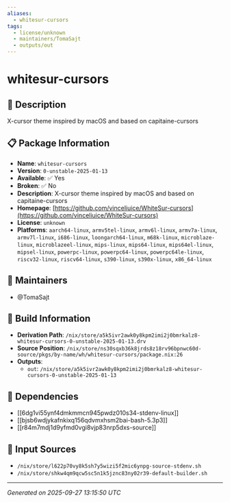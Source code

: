 ```yaml
---
aliases:
  - whitesur-cursors
tags:
  - license/unknown
  - maintainers/TomaSajt
  - outputs/out
---
```


# whitesur-cursors

## 📝 Description

X-cursor theme inspired by macOS and based on capitaine-cursors

## 📋 Package Information

- **Name**: `whitesur-cursors`
- **Version**: `0-unstable-2025-01-13`
- **Available**: ✅ Yes
- **Broken**: ✅ No
- **Description**: X-cursor theme inspired by macOS and based on capitaine-cursors
- **Homepage**: [https://github.com/vinceliuice/WhiteSur-cursors](https://github.com/vinceliuice/WhiteSur-cursors)
- **License**: `unknown`
- **Platforms**: `aarch64-linux`, `armv5tel-linux`, `armv6l-linux`, `armv7a-linux`, `armv7l-linux`, `i686-linux`, `loongarch64-linux`, `m68k-linux`, `microblaze-linux`, `microblazeel-linux`, `mips-linux`, `mips64-linux`, `mips64el-linux`, `mipsel-linux`, `powerpc-linux`, `powerpc64-linux`, `powerpc64le-linux`, `riscv32-linux`, `riscv64-linux`, `s390-linux`, `s390x-linux`, `x86_64-linux`
## 👥 Maintainers

- @TomaSajt


## 🔧 Build Information

- **Derivation Path**: `/nix/store/a5k5ivr2awk0y8kpm2imi2j0bmrkalz8-whitesur-cursors-0-unstable-2025-01-13.drv`
- **Source Position**: `/nix/store/ns30sqxb36k8jrds8z18rv96bpnwc60d-source/pkgs/by-name/wh/whitesur-cursors/package.nix:26`
- **Outputs**:
  - `out`:  `/nix/store/a5k5ivr2awk0y8kpm2imi2j0bmrkalz8-whitesur-cursors-0-unstable-2025-01-13`

## 🔗 Dependencies

- [[6dg1vi55ynf4dmkmmcn945pwdz010s34-stdenv-linux]]
- [[bjsb6wdjykafnkixq156qdvmxhsm2bai-bash-5.3p3]]
- [[r84m7mdj1d9yfmd0vgi8vjp83nrp5dxs-source]]

## 📁 Input Sources

- `/nix/store/l622p70vy8k5sh7y5wizi5f2mic6ynpg-source-stdenv.sh`
- `/nix/store/shkw4qm9qcw5sc5n1k5jznc83ny02r39-default-builder.sh`

---
*Generated on 2025-09-27 13:15:50 UTC*
